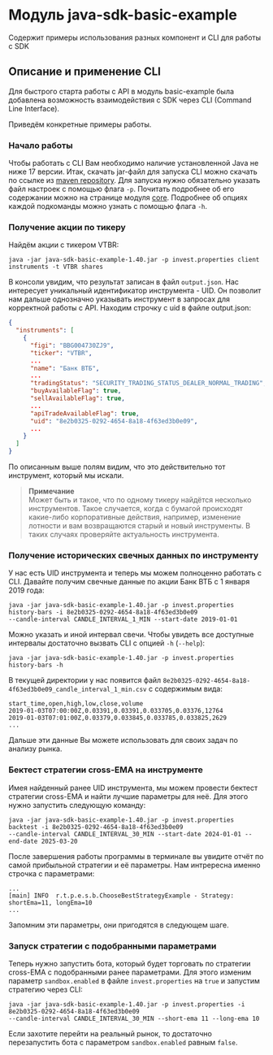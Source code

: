 # Модуль java-sdk-basic-example

Содержит примеры использования разных компонент и CLI для работы с SDK

## Описание и применение CLI

Для быстрого старта работы с API в модуль basic-example была добавлена возможность взаимодействия с SDK через
CLI (Command Line Interface).

Приведём конкретные примеры работы.

### Начало работы

Чтобы работать с CLI Вам необходимо наличие установленной Java не ниже 17 версии.
Итак, скачать jar-файл для запуска CLI можно скачать по ссылке из
[maven repository](https://repo1.maven.org/maven2/ru/tinkoff/piapi/java-sdk-basic-example/1.40/java-sdk-basic-example-1.40.jar).
Для запуска нужно обязательно указать файл настроек с помощью флага `-p`. Почитать подробнее об его содержании можно на
странице модуля [core](../../core/README.md#конфигурация-клиента).
Подробнее об опциях каждой подкоманды можно узнать с помощью флага `-h`.

### Получение акции по тикеру

Найдём акции с тикером VTBR:

```shell
java -jar java-sdk-basic-example-1.40.jar -p invest.properties client instruments -t VTBR shares
```

В консоли увидим, что результат записан в файл `output.json`. Нас интересует уникальный идентификатор инструмента - UID.
Он позволит нам дальше однозначно указывать инструмент в запросах для корректной работы с API. Находим строчку с uid в
файле output.json:

```json
{
  "instruments": [
    {
      "figi": "BBG004730ZJ9",
      "ticker": "VTBR",
      ...
      "name": "Банк ВТБ",
      ...
      "tradingStatus": "SECURITY_TRADING_STATUS_DEALER_NORMAL_TRADING",
      "buyAvailableFlag": true,
      "sellAvailableFlag": true,
      ...
      "apiTradeAvailableFlag": true,
      "uid": "8e2b0325-0292-4654-8a18-4f63ed3b0e09",
      ...
    }
  ]
}
```

По описанным выше полям видим, что это действительно тот инструмент, который мы искали.

> **Примечание**
> <br>Может быть и такое, что по одному тикеру найдётся несколько инструментов. Такое случается, когда с бумагой
> происходят какие-либо корпоративные действия, например, изменение лотности и вам возвращаются старый и новый
> инструменты.
> В таких случаях проверяйте актуальность инструмента.</br>

### Получение исторических свечных данных по инструменту

У нас есть UID инструмента и теперь мы можем полноценно работать с CLI. Давайте получим свечные данные по акции Банк ВТБ
с 1 января 2019 года:

```shell
java -jar java-sdk-basic-example-1.40.jar -p invest.properties history-bars -i 8e2b0325-0292-4654-8a18-4f63ed3b0e09
--candle-interval CANDLE_INTERVAL_1_MIN --start-date 2019-01-01
```

Можно указать и иной интервал свечи. Чтобы увидеть все доступные интервалы достаточно вызвать CLI с
опцией `-h` (`--help`):

```shell
java -jar java-sdk-basic-example-1.40.jar -p invest.properties history-bars -h
```

В текущей директории у нас появится файл `8e2b0325-0292-4654-8a18-4f63ed3b0e09_candle_interval_1_min.csv` с содержимым
вида:

```csv
start_time,open,high,low,close,volume
2019-01-03T07:00:00Z,0.03391,0.03391,0.033705,0.03376,12764
2019-01-03T07:01:00Z,0.03379,0.033845,0.033785,0.033825,2629
...
```

Дальше эти данные Вы можете использовать для своих задач по анализу рынка.

### Бектест стратегии cross-EMA на инструменте

Имея найденный ранее UID инструмента, мы можем провести бектест стратегии cross-EMA и найти лучшие параметры для неё.
Для этого нужно запустить следующую команду:

```shell
java -jar java-sdk-basic-example-1.40.jar -p invest.properties backtest -i 8e2b0325-0292-4654-8a18-4f63ed3b0e09
--candle-interval CANDLE_INTERVAL_30_MIN --start-date 2024-01-01 --end-date 2025-03-20
```

После завершения работы программы в терминале вы увидите отчёт по самой прибыльной стратегии и её параметры.
Нам интрересна именно строчка с параметрами:

```
...
[main] INFO  r.t.p.e.s.b.ChooseBestStrategyExample - Strategy: shortEma=11, longEma=10
...
```

Запомним эти параметры, они пригодятся в следующем шаге.

### Запуск стратегии с подобранными параметрами

Теперь нужно запустить бота, который будет торговать по стратегии cross-EMA с подобранными ранее параметрами.
Для этого изменим параметр `sandbox.enabled` в файле `invest.properties` на `true` и запустим стратегию через CLI:

```shell
java -jar java-sdk-basic-example-1.40.jar -p invest.properties -i 8e2b0325-0292-4654-8a18-4f63ed3b0e09
--candle-interval CANDLE_INTERVAL_30_MIN --short-ema 11 --long-ema 10
```

Если захотите перейти на реальный рынок, то достаточно перезапустить бота с параметром `sandbox.enabled` равным `false`.

